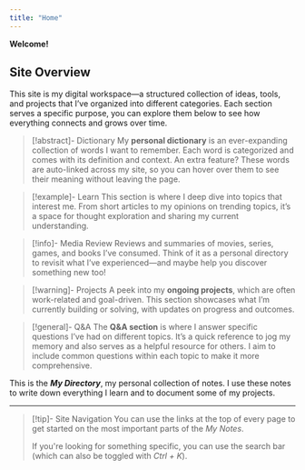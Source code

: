 ```yaml
---
title: "Home"
---
```


**Welcome!**

## Site Overview

This site is my digital workspace—a structured collection of ideas, tools, and projects that I’ve organized into different categories. Each section serves a specific purpose, you can explore them below to see how everything connects and grows over time.

> [!abstract]- Dictionary
> My **personal dictionary** is an ever-expanding collection of words I want to remember. Each word is categorized and comes with its definition and context. An extra feature? These words are auto-linked across my site, so you can hover over them to see their meaning without leaving the page.

> [!example]- Learn
> This section is where I deep dive into topics that interest me. From short articles to my opinions on trending topics, it’s a space for thought exploration and sharing my current understanding.

> [!info]- Media Review
> Reviews and summaries of movies, series, games, and books I’ve consumed. Think of it as a personal directory to revisit what I’ve experienced—and maybe help you discover something new too!

> [!warning]- Projects
> A peek into my **ongoing projects**, which are often work-related and goal-driven. This section showcases what I’m currently building or solving, with updates on progress and outcomes.

> [!general]- Q&A
> The **Q&A section** is where I answer specific questions I’ve had on different topics. It’s a quick reference to jog my memory and also serves as a helpful resource for others. I aim to include common questions within each topic to make it more comprehensive.

This is the _**My Directory**_, my personal collection of notes. I use these notes to write down everything I learn and to document some of my projects.

---
> [!tip]- Site Navigation
> You can use the links at the top of every page to get started on the most important parts of the _My Notes_.
>
> If you're looking for something specific, you can use the search bar (which can also be toggled with _Ctrl + K_).


